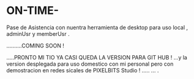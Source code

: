 # ON-TIME-
Pase de Asistencia con nuentra herramienta de desktop para uso local , adminUsr y memberUsr .


..........COMING SOON !


.....PRONTO MI TIO YA CASI QUEDA LA VERSION PARA GIT HUB !
...y la version desplegada para uso domestico con mi personal pero con demostracion en redes sicales de PIXELBITS Studio ! 
.....
...
.

